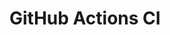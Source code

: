 # GitHub Actions CI







































































































































































































































































































































































































































